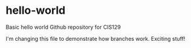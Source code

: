 # hello-world
Basic hello world Github repository for CIS129

I'm changing this file to demonstrate how branches work. Exciting stuff!
